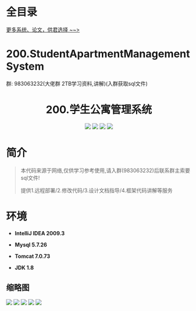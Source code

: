 # 全目录

[更多系统、论文，供君选择 ~~>](https://www.yuque.com/wisebit/blog)
# 200.StudentApartmentManagementSystem

<p>群: 983063232(大佬群 2TB学习资料,讲解)(入群获取sql文件)</p>

<p><h1 align="center">200.学生公寓管理系统</h1></p>


<p align="center">
	<img src="https://img.shields.io/badge/jdk-1.8-orange.svg"/>
    <img src="https://img.shields.io/badge/spring-5.x-lightgrey.svg"/>
    <img src="https://img.shields.io/badge/springMVC-3.x-blue.svg"/>
    <img src="https://img.shields.io/badge/mybatis-5.x-yellow.svg"/>
</p>

# 简介


> 本代码来源于网络,仅供学习参考使用,请入群(983063232)后联系群主索要sql文件!
>
> 提供1.远程部署/2.修改代码/3.设计文档指导/4.框架代码讲解等服务

# 环境

- <b>IntelliJ IDEA 2009.3</b>

- <b>Mysql 5.7.26</b>

- <b>Tomcat 7.0.73</b>

- <b>JDK 1.8</b>




## 缩略图

![](https://bitwise.oss-cn-heyuan.aliyuncs.com/2024/9/10/aa6ac935-c015-4ca1-a429-a3f99d5d508d.png)
![](https://bitwise.oss-cn-heyuan.aliyuncs.com/2024/9/10/8432e010-43cd-40e9-b129-653dbdcb85b9.png)
![](https://bitwise.oss-cn-heyuan.aliyuncs.com/2024/9/10/75beab76-fe7b-465a-b0d4-c3f324b376a6.png)
![](https://bitwise.oss-cn-heyuan.aliyuncs.com/2024/9/10/fef6dc5c-b885-4419-8ce3-4eb240be0fa4.png)
![](https://bitwise.oss-cn-heyuan.aliyuncs.com/2024/9/10/40dd0f29-fe7e-451f-b3a4-2cdf57a5f39d.png)


